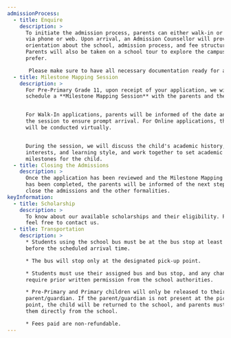 ```yaml
---
admissionProcess:
  - title: Enquire
    description: >
      To initiate the admission process, parents can either walk-in or inquire
      via phone or web. Upon arrival, an Admission Counsellor will provide an
      orientation about the school, admission process, and fee structure.
      Parents will also be taken on a school tour to explore the campus they
      prefer.

       Please make sure to have all necessary documentation ready for administrative review, as you will be prompted to provide this information within the application form. You can find the address for all the campuses below:
  - title: Milestone Mapping Session
    description: >
      For Pre-Primary Grade 11, upon receipt of your application, we will
      schedule a **Milestone Mapping Session** with the parents and the child. 


      For Walk-In applications, parents will be informed of the date and time of
      the session to ensure prompt arrival. For Online applications, the session
      will be conducted virtually. 


      During the session, we will discuss the child's academic history,
      interests, and learning style, and work together to set academic goals and
      milestones for the child.
  - title: Closing the Admissions
    description: >
      Once the application has been reviewed and the Milestone Mapping Session
      has been completed, the parents will be informed of the next steps to
      close the admissions and the other formalities.
keyInformation:
  - title: Scholarship
    description: >
      To know about our available scholarships and their eligibility. Please
      feel free to contact us.
  - title: Transportation
    description: >
      * Students using the school bus must be at the bus stop at least 5 minutes
      before the scheduled arrival time. 

      * The bus will stop only at the designated pick-up point. 

      * Students must use their assigned bus and bus stop, and any changes
      require prior written permission from the school authorities. 

      * Pre-Primary and Primary children will only be released to their
      parent/guardian. If the parent/guardian is not present at the pick-up
      point, the child will be returned to the school, and parents must collect
      them directly from the school. 

      * Fees paid are non-refundable.
---
```






